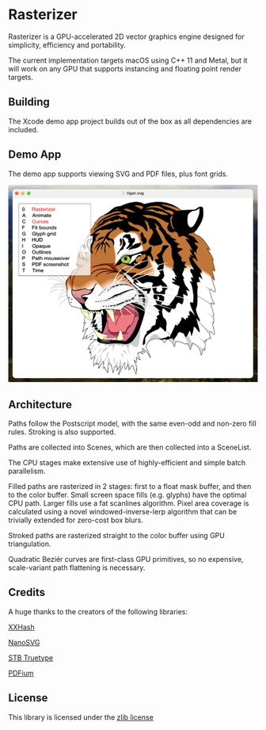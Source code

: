 Rasterizer
========

Rasterizer is a GPU-accelerated 2D vector graphics engine designed for simplicity, efficiency and portability. 

The current implementation targets macOS using C++ 11 and Metal, but it will work on any GPU that supports instancing and floating point render targets.


Building
--------

The Xcode demo app project builds out of the box as all dependencies are included. 


Demo App
-------

The demo app supports viewing SVG and PDF files, plus font grids.

![image](https://github.com/mindbrix/Rasterizer/blob/master/Screenshot.png)


Architecture
--------

Paths follow the Postscript model, with the same even-odd and non-zero fill rules. Stroking is also supported.

Paths are collected into Scenes, which are then collected into a SceneList.

The CPU stages make extensive use of highly-efficient and simple batch parallelism.

Filled paths are rasterized in 2 stages: first to a float mask buffer, and then to the color buffer. Small screen space fills (e.g. glyphs) have the optimal CPU path. Larger fills use a fat scanlines algorithm. Pixel area coverage is calculated using a novel windowed-inverse-lerp algorithm that can be trivially extended for zero-cost box blurs.

Stroked paths are rasterized straight to the color buffer using GPU triangulation.

Quadratic Beziér curves are first-class GPU primitives, so no expensive, scale-variant path flattening is necessary.


Credits
------

A huge thanks to the creators of the following libraries:

[XXHash](https://xxhash.com)

[NanoSVG](https://github.com/memononen/nanosvg)

[STB Truetype](https://github.com/nothings/stb)

[PDFium](https://pdfium.googlesource.com/pdfium/)


License
-------

This library is licensed under the [zlib license](LICENSE.txt)
